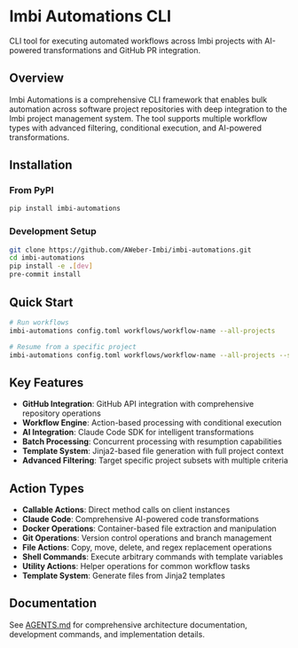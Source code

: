 # Imbi Automations CLI

CLI tool for executing automated workflows across Imbi projects with AI-powered transformations and GitHub PR integration.

## Overview

Imbi Automations is a comprehensive CLI framework that enables bulk automation across software project repositories with deep integration to the Imbi project management system. The tool supports multiple workflow types with advanced filtering, conditional execution, and AI-powered transformations.

## Installation

### From PyPI

```bash
pip install imbi-automations
```

### Development Setup

```bash
git clone https://github.com/AWeber-Imbi/imbi-automations.git
cd imbi-automations
pip install -e .[dev]
pre-commit install
```

## Quick Start

```bash
# Run workflows
imbi-automations config.toml workflows/workflow-name --all-projects

# Resume from a specific project
imbi-automations config.toml workflows/workflow-name --all-projects --start-from-project my-project-slug
```

## Key Features

- **GitHub Integration**: GitHub API integration with comprehensive repository operations
- **Workflow Engine**: Action-based processing with conditional execution
- **AI Integration**: Claude Code SDK for intelligent transformations
- **Batch Processing**: Concurrent processing with resumption capabilities
- **Template System**: Jinja2-based file generation with full project context
- **Advanced Filtering**: Target specific project subsets with multiple criteria

## Action Types

- **Callable Actions**: Direct method calls on client instances
- **Claude Code**: Comprehensive AI-powered code transformations
- **Docker Operations**: Container-based file extraction and manipulation
- **Git Operations**: Version control operations and branch management
- **File Actions**: Copy, move, delete, and regex replacement operations
- **Shell Commands**: Execute arbitrary commands with template variables
- **Utility Actions**: Helper operations for common workflow tasks
- **Template System**: Generate files from Jinja2 templates

## Documentation

See [AGENTS.md](AGENTS.md) for comprehensive architecture documentation, development commands, and implementation details.
